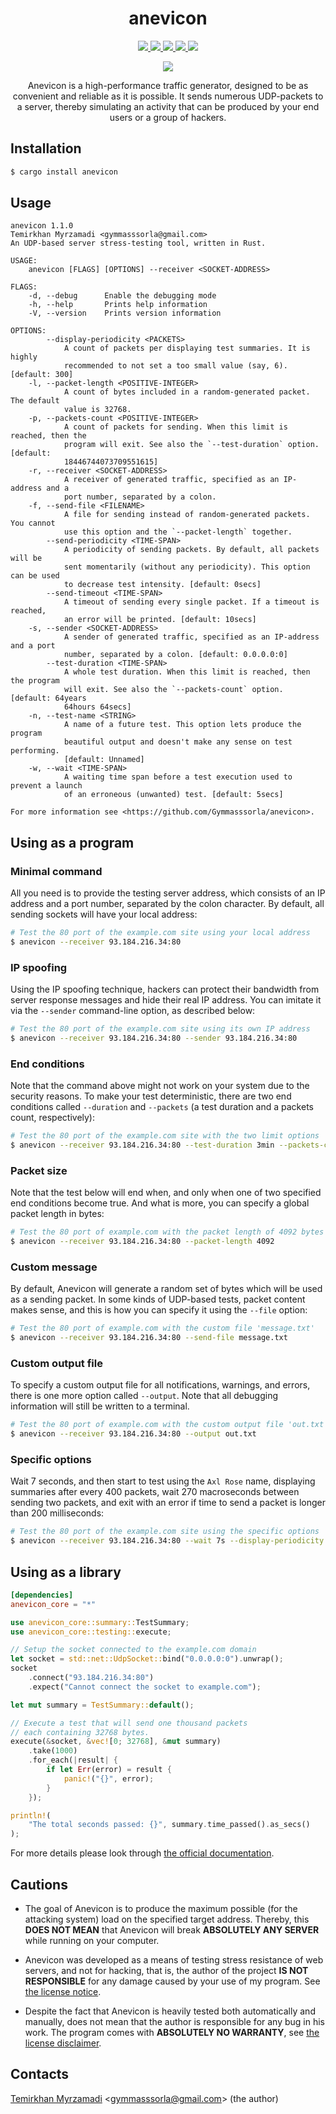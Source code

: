 <div align="center">
  <h1>anevicon</h1>
  
  <a href="https://gitter.im/Gymmasssorla/anevicon">
    <img src="https://img.shields.io/badge/chat-on%20gitter-pink.svg">
  </a>
  <a href="https://travis-ci.com/Gymmasssorla/anevicon">
    <img src="https://travis-ci.com/Gymmasssorla/anevicon.svg?branch=master">
  </a>
  <a href="https://github.com/Gymmasssorla/anevicon/blob/master/LICENSE">
    <img src="https://img.shields.io/badge/license-GPLv3-blue.svg">
  </a>
  <a href="https://crates.io/crates/anevicon">
    <img src="https://img.shields.io/badge/crates.io-v2.0.0-orange.svg">
  </a>
  <a href="https://semver.org">
    <img src="https://img.shields.io/badge/semver-follows-green.svg">
  </a>
  
  <img src="DEMO.png"><br>
  
  Anevicon is a high-performance traffic generator, designed to be as convenient and reliable as it is possible. It sends
numerous UDP-packets to a server, thereby simulating an activity that can be produced by your end users or a
group of hackers.
</div>

## Installation
```bash
$ cargo install anevicon
```

## Usage
```
anevicon 1.1.0
Temirkhan Myrzamadi <gymmasssorla@gmail.com>
An UDP-based server stress-testing tool, written in Rust.

USAGE:
    anevicon [FLAGS] [OPTIONS] --receiver <SOCKET-ADDRESS>

FLAGS:
    -d, --debug      Enable the debugging mode
    -h, --help       Prints help information
    -V, --version    Prints version information

OPTIONS:
        --display-periodicity <PACKETS>
            A count of packets per displaying test summaries. It is highly
            recommended to not set a too small value (say, 6). [default: 300]
    -l, --packet-length <POSITIVE-INTEGER>
            A count of bytes included in a random-generated packet. The default
            value is 32768.
    -p, --packets-count <POSITIVE-INTEGER>
            A count of packets for sending. When this limit is reached, then the
            program will exit. See also the `--test-duration` option. [default:
            18446744073709551615]
    -r, --receiver <SOCKET-ADDRESS>
            A receiver of generated traffic, specified as an IP-address and a
            port number, separated by a colon.
    -f, --send-file <FILENAME>
            A file for sending instead of random-generated packets. You cannot
            use this option and the `--packet-length` together.
        --send-periodicity <TIME-SPAN>
            A periodicity of sending packets. By default, all packets will be
            sent momentarily (without any periodicity). This option can be used
            to decrease test intensity. [default: 0secs]
        --send-timeout <TIME-SPAN>
            A timeout of sending every single packet. If a timeout is reached,
            an error will be printed. [default: 10secs]
    -s, --sender <SOCKET-ADDRESS>
            A sender of generated traffic, specified as an IP-address and a port
            number, separated by a colon. [default: 0.0.0.0:0]
        --test-duration <TIME-SPAN>
            A whole test duration. When this limit is reached, then the program
            will exit. See also the `--packets-count` option. [default: 64years
            64hours 64secs]
    -n, --test-name <STRING>
            A name of a future test. This option lets produce the program
            beautiful output and doesn't make any sense on test performing.
            [default: Unnamed]
    -w, --wait <TIME-SPAN>
            A waiting time span before a test execution used to prevent a launch
            of an erroneous (unwanted) test. [default: 5secs]

For more information see <https://github.com/Gymmasssorla/anevicon>.
```

## Using as a program

### Minimal command
All you need is to provide the testing server address, which consists of an IP address and a port number, separated by the colon character. By default, all sending sockets will have your local address:

```bash
# Test the 80 port of the example.com site using your local address
$ anevicon --receiver 93.184.216.34:80
```

### IP spoofing
Using the IP spoofing technique, hackers can protect their bandwidth from server response messages and hide their real IP address. You can imitate it via the `--sender` command-line option, as described below:

```bash
# Test the 80 port of the example.com site using its own IP address
$ anevicon --receiver 93.184.216.34:80 --sender 93.184.216.34:80
```

### End conditions
Note that the command above might not work on your system due to the security reasons. To make your test deterministic, there are two end conditions called `--duration` and `--packets` (a test duration and a packets count, respectively):

```bash
# Test the 80 port of the example.com site with the two limit options
$ anevicon --receiver 93.184.216.34:80 --test-duration 3min --packets-count 7000
```

### Packet size
Note that the test below will end when, and only when one of two specified end conditions become true. And what is more, you can specify a global packet length in bytes:

```bash
# Test the 80 port of example.com with the packet length of 4092 bytes
$ anevicon --receiver 93.184.216.34:80 --packet-length 4092
```

### Custom message
By default, Anevicon will generate a random set of bytes which will be used as a sending packet. In some kinds of UDP-based tests, packet content makes sense, and this is how you can specify it using the `--file` option:

```bash
# Test the 80 port of example.com with the custom file 'message.txt'
$ anevicon --receiver 93.184.216.34:80 --send-file message.txt
```

### Custom output file
To specify a custom output file for all notifications, warnings, and errors, there is one more option called `--output`. Note that all debugging information will still be written to a terminal.

```bash
# Test the 80 port of example.com with the custom output file 'out.txt'
$ anevicon --receiver 93.184.216.34:80 --output out.txt
```

### Specific options
Wait 7 seconds, and then start to test using the `Axl Rose` name, displaying summaries after every 400 packets, wait 270 macroseconds between sending two packets, and exit with an error if time to send a packet is longer than 200 milliseconds:

```bash
# Test the 80 port of the example.com site using the specific options
$ anevicon --receiver 93.184.216.34:80 --wait 7s --display-periodicity 400 --send-periodicity 270us --send-timeout 200ms --test-name "Axl Rose"
```

## Using as a library

```toml
[dependencies]
anevicon_core = "*"
```

```rust
use anevicon_core::summary::TestSummary;
use anevicon_core::testing::execute;

// Setup the socket connected to the example.com domain
let socket = std::net::UdpSocket::bind("0.0.0.0:0").unwrap();
socket
    .connect("93.184.216.34:80")
    .expect("Cannot connect the socket to example.com");

let mut summary = TestSummary::default();

// Execute a test that will send one thousand packets
// each containing 32768 bytes.
execute(&socket, &vec![0; 32768], &mut summary)
    .take(1000)
    .for_each(|result| {
        if let Err(error) = result {
            panic!("{}", error);
        }
    });

println!(
    "The total seconds passed: {}", summary.time_passed().as_secs()
);
```

For more details please look through [the official documentation](https://docs.rs/anevicon_core).

## Cautions
 - The goal of Anevicon is to produce the maximum possible (for the attacking system) load on the specified target address. Thereby, this **DOES NOT MEAN** that Anevicon will break **ABSOLUTELY ANY SERVER** while running on your computer.
 
- Anevicon was developed as a means of testing stress resistance of web servers, and not for hacking, that is, the author of the project **IS NOT RESPONSIBLE** for any damage caused by your use of my program. See [the license notice](https://github.com/Gymmasssorla/anevicon/blob/master/LICENSE#L600).
 
 - Despite the fact that Anevicon is heavily tested both automatically and manually, does not mean that the author is responsible for any bug in his work. The program comes with **ABSOLUTELY NO WARRANTY**, see [the license disclaimer](https://github.com/Gymmasssorla/anevicon/blob/master/LICENSE#L589).

## Contacts
[Temirkhan Myrzamadi](https://github.com/Gymmasssorla) <[gymmasssorla@gmail.com](mailto:gymmasssorla@gmail.com)> (the author)
